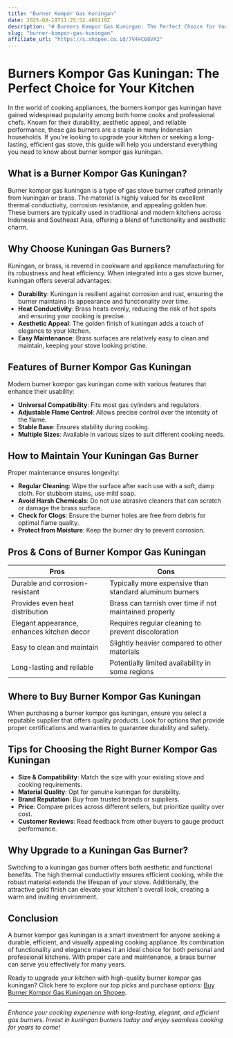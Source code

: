 ```yaml
---
title: "Burner Kompor Gas Kuningan"
date: 2025-08-19T11:25:52.409119Z
description: "# Burners Kompor Gas Kuningan: The Perfect Choice for Your Kitchen..."
slug: "burner-kompor-gas-kuningan"
affiliate_url: "https://s.shopee.co.id/7V44C68VX2"
---
```

# Burners Kompor Gas Kuningan: The Perfect Choice for Your Kitchen

In the world of cooking appliances, the burners kompor gas kuningan have gained widespread popularity among both home cooks and professional chefs. Known for their durability, aesthetic appeal, and reliable performance, these gas burners are a staple in many Indonesian households. If you're looking to upgrade your kitchen or seeking a long-lasting, efficient gas stove, this guide will help you understand everything you need to know about burner kompor gas kuningan.

## What is a Burner Kompor Gas Kuningan?

Burner kompor gas kuningan is a type of gas stove burner crafted primarily from kuningan or brass. The material is highly valued for its excellent thermal conductivity, corrosion resistance, and appealing golden hue. These burners are typically used in traditional and modern kitchens across Indonesia and Southeast Asia, offering a blend of functionality and aesthetic charm.

## Why Choose Kuningan Gas Burners?

Kuningan, or brass, is revered in cookware and appliance manufacturing for its robustness and heat efficiency. When integrated into a gas stove burner, kuningan offers several advantages:

- **Durability**: Kuningan is resilient against corrosion and rust, ensuring the burner maintains its appearance and functionality over time.
- **Heat Conductivity**: Brass heats evenly, reducing the risk of hot spots and ensuring your cooking is precise.
- **Aesthetic Appeal**: The golden finish of kuningan adds a touch of elegance to your kitchen.
- **Easy Maintenance**: Brass surfaces are relatively easy to clean and maintain, keeping your stove looking pristine.

## Features of Burner Kompor Gas Kuningan

Modern burner kompor gas kuningan come with various features that enhance their usability:

- **Universal Compatibility**: Fits most gas cylinders and regulators.
- **Adjustable Flame Control**: Allows precise control over the intensity of the flame.
- **Stable Base**: Ensures stability during cooking.
- **Multiple Sizes**: Available in various sizes to suit different cooking needs.

## How to Maintain Your Kuningan Gas Burner

Proper maintenance ensures longevity:

- **Regular Cleaning**: Wipe the surface after each use with a soft, damp cloth. For stubborn stains, use mild soap.
- **Avoid Harsh Chemicals**: Do not use abrasive cleaners that can scratch or damage the brass surface.
- **Check for Clogs**: Ensure the burner holes are free from debris for optimal flame quality.
- **Protect from Moisture**: Keep the burner dry to prevent corrosion.

## Pros & Cons of Burner Kompor Gas Kuningan

| Pros                                          | Cons                                          |
|-----------------------------------------------|----------------------------------------------|
| Durable and corrosion-resistant             | Typically more expensive than standard aluminum burners |
| Provides even heat distribution               | Brass can tarnish over time if not maintained properly |
| Elegant appearance, enhances kitchen decor | Requires regular cleaning to prevent discoloration |
| Easy to clean and maintain                   | Slightly heavier compared to other materials  |
| Long-lasting and reliable                    | Potentially limited availability in some regions |

## Where to Buy Burner Kompor Gas Kuningan

When purchasing a burner kompor gas kuningan, ensure you select a reputable supplier that offers quality products. Look for options that provide proper certifications and warranties to guarantee durability and safety.

## Tips for Choosing the Right Burner Kompor Gas Kuningan

- **Size & Compatibility**: Match the size with your existing stove and cooking requirements.
- **Material Quality**: Opt for genuine kuningan for durability.
- **Brand Reputation**: Buy from trusted brands or suppliers.
- **Price**: Compare prices across different sellers, but prioritize quality over cost.
- **Customer Reviews**: Read feedback from other buyers to gauge product performance.

## Why Upgrade to a Kuningan Gas Burner?

Switching to a kuningan gas burner offers both aesthetic and functional benefits. The high thermal conductivity ensures efficient cooking, while the robust material extends the lifespan of your stove. Additionally, the attractive gold finish can elevate your kitchen's overall look, creating a warm and inviting environment.

## Conclusion

A burner kompor gas kuningan is a smart investment for anyone seeking a durable, efficient, and visually appealing cooking appliance. Its combination of functionality and elegance makes it an ideal choice for both personal and professional kitchens. With proper care and maintenance, a brass burner can serve you effectively for many years.

Ready to upgrade your kitchen with high-quality burner kompor gas kuningan? Click here to explore our top picks and purchase options: [Buy Burner Kompor Gas Kuningan on Shopee](https://s.shopee.co.id/7V44C68VX2).

---

*Enhance your cooking experience with long-lasting, elegant, and efficient gas burners. Invest in kuningan burners today and enjoy seamless cooking for years to come!*